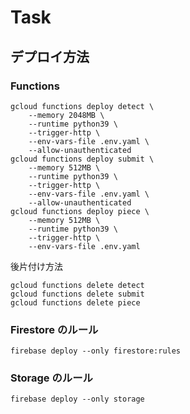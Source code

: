 # Task

## デプロイ方法

### Functions

```shell
gcloud functions deploy detect \
    --memory 2048MB \
    --runtime python39 \
    --trigger-http \
    --env-vars-file .env.yaml \
    --allow-unauthenticated
gcloud functions deploy submit \
    --memory 512MB \
    --runtime python39 \
    --trigger-http \
    --env-vars-file .env.yaml \
    --allow-unauthenticated
gcloud functions deploy piece \
    --memory 512MB \
    --runtime python39 \
    --trigger-http \
    --env-vars-file .env.yaml
```

後片付け方法

```shell
gcloud functions delete detect
gcloud functions delete submit
gcloud functions delete piece
```

### Firestore のルール

```shell
firebase deploy --only firestore:rules
```

### Storage のルール

```shell
firebase deploy --only storage
```
